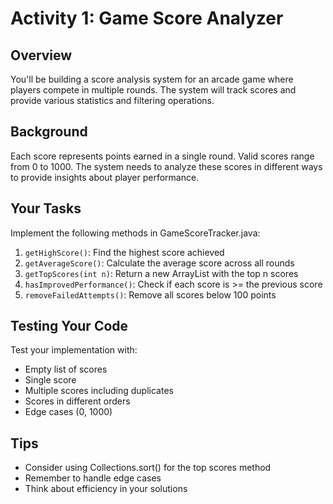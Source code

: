 # Activity 1: Game Score Analyzer

## Overview
You'll be building a score analysis system for an arcade game where players compete in multiple rounds. The system will track scores and provide various statistics and filtering operations.

## Background
Each score represents points earned in a single round. Valid scores range from 0 to 1000. The system needs to analyze these scores in different ways to provide insights about player performance.

## Your Tasks
Implement the following methods in GameScoreTracker.java:

1. `getHighScore()`: Find the highest score achieved
2. `getAverageScore()`: Calculate the average score across all rounds
3. `getTopScores(int n)`: Return a new ArrayList with the top n scores
4. `hasImprovedPerformance()`: Check if each score is >= the previous score
5. `removeFailedAttempts()`: Remove all scores below 100 points

## Testing Your Code
Test your implementation with:
- Empty list of scores
- Single score
- Multiple scores including duplicates
- Scores in different orders
- Edge cases (0, 1000)

## Tips
- Consider using Collections.sort() for the top scores method
- Remember to handle edge cases
- Think about efficiency in your solutions 